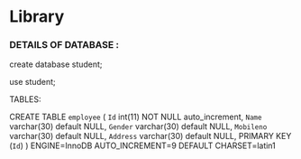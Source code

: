# Library

<h3>DETAILS OF DATABASE :</h3>

create database student;

use student;

TABLES:

CREATE TABLE `employee` (
  `Id` int(11) NOT NULL auto_increment,
  `Name` varchar(30) default NULL,
  `Gender` varchar(30) default NULL,
  `Mobileno` varchar(30) default NULL,
  `Address` varchar(30) default NULL,
  PRIMARY KEY  (`Id`)
) ENGINE=InnoDB AUTO_INCREMENT=9 DEFAULT CHARSET=latin1
